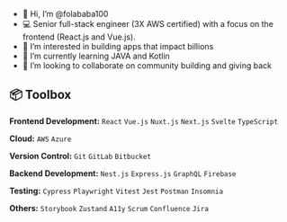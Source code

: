 - 👋 Hi, I’m @folababa100
- 💻 Senior full-stack engineer (3X AWS certified) with a focus on the frontend (React.js and Vue.js).
- 👀 I’m interested in building apps that impact billions
- 🌱 I’m currently learning JAVA and Kotlin
- 💞️ I’m looking to collaborate on community building and giving back

## 📦 Toolbox

**Frontend Development:** `React` `Vue.js` `Nuxt.js` `Next.js` `Svelte` `TypeScript`

**Cloud:** `AWS` `Azure`
 
**Version Control:** `Git` `GitLab` `Bitbucket`

**Backend Development:** `Nest.js` `Express.js` `GraphQL` `Firebase` 

**Testing:** `Cypress` `Playwright` `Vitest` `Jest` `Postman` `Insomnia`

**Others:** `Storybook` `Zustand` `A11y` `Scrum` `Confluence` `Jira`

